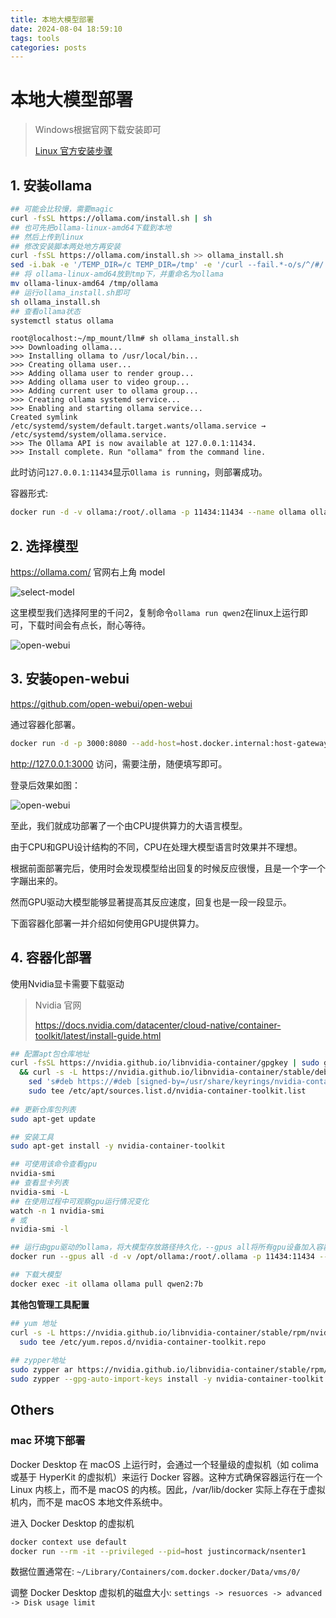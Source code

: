 ```yaml
---
title: 本地大模型部署
date: 2024-08-04 18:59:10
tags: tools
categories: posts
---
```


# 本地大模型部署

> Windows根据官网下载安装即可
>
> [Linux 官方安装步骤](https://github.com/ollama/ollama/blob/main/docs/linux.md)

## 1. 安装ollama

```bash
## 可能会比较慢，需要magic
curl -fsSL https://ollama.com/install.sh | sh
## 也可先把ollama-linux-amd64下载到本地
## 然后上传到linux
## 修改安装脚本两处地方再安装
curl -fsSL https://ollama.com/install.sh >> ollama_install.sh
sed -i.bak -e '/TEMP_DIR=/c TEMP_DIR=/tmp' -e '/curl --fail.*-o/s/^/#/' ollama_install.sh
## 将 ollama-linux-amd64放到tmp下，并重命名为ollama
mv ollama-linux-amd64 /tmp/ollama
## 运行ollama_install.sh即可
sh ollama_install.sh
## 查看ollama状态
systemctl status ollama
```

```
root@localhost:~/mp_mount/llm# sh ollama_install.sh
>>> Downloading ollama...
>>> Installing ollama to /usr/local/bin...
>>> Creating ollama user...
>>> Adding ollama user to render group...
>>> Adding ollama user to video group...
>>> Adding current user to ollama group...
>>> Creating ollama systemd service...
>>> Enabling and starting ollama service...
Created symlink /etc/systemd/system/default.target.wants/ollama.service → /etc/systemd/system/ollama.service.
>>> The Ollama API is now available at 127.0.0.1:11434.
>>> Install complete. Run "ollama" from the command line.
```

此时访问`127.0.0.1:11434`显示`Ollama is running`，则部署成功。

容器形式:

```bash
docker run -d -v ollama:/root/.ollama -p 11434:11434 --name ollama ollama/ollama
```


## 2. 选择模型

https://ollama.com/ 官网右上角 model

![select-model](../images/local-llm-deploy/select-model.png)



这里模型我们选择阿里的千问2，复制命令`ollama run qwen2`在linux上运行即可，下载时间会有点长，耐心等待。

![open-webui](../images/local-llm-deploy/qwen2.png)

## 3. 安装open-webui

https://github.com/open-webui/open-webui

通过容器化部署。

```bash
docker run -d -p 3000:8080 --add-host=host.docker.internal:host-gateway -v open-webui:/app/backend/data --name open-webui --restart always ghcr.io/open-webui/open-webui:main
```

http://127.0.0.1:3000 访问，需要注册，随便填写即可。

登录后效果如图：

![open-webui](../images/local-llm-deploy/open-webui.png)

至此，我们就成功部署了一个由CPU提供算力的大语言模型。

由于CPU和GPU设计结构的不同，CPU在处理大模型语言时效果并不理想。

根据前面部署完后，使用时会发现模型给出回复的时候反应很慢，且是一个字一个字蹦出来的。

然而GPU驱动大模型能够显著提高其反应速度，回复也是一段一段显示。

下面容器化部署一并介绍如何使用GPU提供算力。

## 4. 容器化部署

使用Nvidia显卡需要下载驱动

> Nvidia 官网
>
> https://docs.nvidia.com/datacenter/cloud-native/container-toolkit/latest/install-guide.html

```bash
## 配置apt包仓库地址
curl -fsSL https://nvidia.github.io/libnvidia-container/gpgkey | sudo gpg --dearmor -o /usr/share/keyrings/nvidia-container-toolkit-keyring.gpg \
  && curl -s -L https://nvidia.github.io/libnvidia-container/stable/deb/nvidia-container-toolkit.list | \
    sed 's#deb https://#deb [signed-by=/usr/share/keyrings/nvidia-container-toolkit-keyring.gpg] https://#g' | \
    sudo tee /etc/apt/sources.list.d/nvidia-container-toolkit.list
    
## 更新仓库包列表
sudo apt-get update

## 安装工具
sudo apt-get install -y nvidia-container-toolkit

## 可使用该命令查看gpu
nvidia-smi
## 查看显卡列表
nvidia-smi -L
## 在使用过程中可观察gpu运行情况变化
watch -n 1 nvidia-smi
# 或
nvidia-smi -l

## 运行由gpu驱动的ollama，将大模型存放路径持久化，--gpus all将所有gpu设备加入容器
docker run --gpus all -d -v /opt/ollama:/root/.ollama -p 11434:11434 --name ollama ollama/ollama

## 下载大模型
docker exec -it ollama ollama pull qwen2:7b
```

**其他包管理工具配置**

```bash
## yum 地址
curl -s -L https://nvidia.github.io/libnvidia-container/stable/rpm/nvidia-container-toolkit.repo | \
  sudo tee /etc/yum.repos.d/nvidia-container-toolkit.repo
  
## zypper地址
sudo zypper ar https://nvidia.github.io/libnvidia-container/stable/rpm/nvidia-container-toolkit.repo
sudo zypper --gpg-auto-import-keys install -y nvidia-container-toolkit
```

## Others

### mac 环境下部署

Docker Desktop 在 macOS 上运行时，会通过一个轻量级的虚拟机（如 colima 或基于 HyperKit 的虚拟机）来运行 Docker 容器。这种方式确保容器运行在一个 Linux 内核上，而不是 macOS 的内核。因此，/var/lib/docker 实际上存在于虚拟机内，而不是 macOS 本地文件系统中。

进入 Docker Desktop 的虚拟机

```bash
docker context use default
docker run --rm -it --privileged --pid=host justincormack/nsenter1
```

数据位置通常在:  `~/Library/Containers/com.docker.docker/Data/vms/0/`

调整 Docker Desktop 虚拟机的磁盘大小:
`settings -> resuorces -> advanced -> Disk usage limit`
